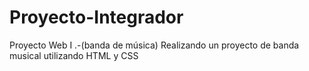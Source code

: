 # Proyecto-Integrador
Proyecto Web I .-(banda de música)
Realizando un proyecto de banda musical utilizando HTML y CSS

